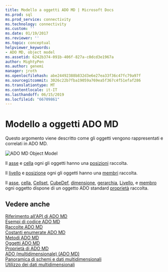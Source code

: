 ```yaml
---
title: Modello a oggetti ADO MD | Microsoft Docs
ms.prod: sql
ms.prod_service: connectivity
ms.technology: connectivity
ms.custom: ''
ms.date: 01/19/2017
ms.reviewer: ''
ms.topic: conceptual
helpviewer_keywords:
- ADO MD, object model
ms.assetid: 6242b374-091b-406f-827a-c0dcd3e1967a
author: MightyPen
ms.author: genemi
manager: jroth
ms.openlocfilehash: abe24492388b832d3e6e27ea33f36c47fc79a97f
ms.sourcegitcommit: 3026c22b7fba19059a769ea5f367c4f51efaf286
ms.translationtype: MT
ms.contentlocale: it-IT
ms.lasthandoff: 06/15/2019
ms.locfileid: "66709861"
---
```

# <a name="ado-md-object-model"></a>Modello a oggetti ADO MD
Questo argomento viene descritto come gli oggetti vengono rappresentati e correlati in ADO MD.  
  
 ![ADO MD Object Model](../../../ado/reference/ado-md-api/media/ado_md_object_model.gif "ADO_MD_object_model")  
  
 Il [asse](../../../ado/reference/ado-md-api/axis-object-ado-md.md) e [cella](../../../ado/reference/ado-md-api/cell-object-ado-md.md) ogni gli oggetti hanno una [posizioni](../../../ado/reference/ado-md-api/positions-collection-ado-md.md) raccolta.  
  
 Il [livello](../../../ado/reference/ado-md-api/level-object-ado-md.md) e [posizione](../../../ado/reference/ado-md-api/position-object-ado-md.md) ogni gli oggetti hanno una [membri](../../../ado/reference/ado-md-api/members-collection-ado-md.md) raccolta.  
  
 Il [asse](../../../ado/reference/ado-md-api/axis-object-ado-md.md), [cella](../../../ado/reference/ado-md-api/cell-object-ado-md.md), [Cellset](../../../ado/reference/ado-md-api/cellset-object-ado-md.md), [CubeDef](../../../ado/reference/ado-md-api/cubedef-object-ado-md.md), [dimensione](../../../ado/reference/ado-md-api/dimension-object-ado-md.md), [gerarchia](../../../ado/reference/ado-md-api/hierarchy-object-ado-md.md), [Livello](../../../ado/reference/ado-md-api/level-object-ado-md.md), e [membro](../../../ado/reference/ado-md-api/member-object-ado-md.md) ogni oggetto dispone di un oggetto ADO standard [proprietà](../../../ado/reference/ado-api/properties-collection-ado.md) raccolta.  
  
## <a name="see-also"></a>Vedere anche  
 [Riferimento all'API di ADO MD](../../../ado/reference/ado-md-api/ado-md-api-reference.md)   
 [Esempi di codice ADO MD](../../../ado/reference/ado-md-api/ado-md-code-examples.md)   
 [Raccolte ADO MD](../../../ado/reference/ado-md-api/ado-md-collections.md)   
 [Costanti enumerate ADO MD](../../../ado/reference/ado-md-api/ado-md-enumerated-constants.md)   
 [Metodi ADO MD](../../../ado/reference/ado-md-api/ado-md-methods.md)   
 [Oggetti ADO MD](../../../ado/reference/ado-md-api/ado-md-objects.md)   
 [Proprietà di ADO MD](../../../ado/reference/ado-md-api/ado-md-properties.md)   
 [ADO (multidimensionale) (ADO MD)](../../../ado/guide/multidimensional/ado-multidimensional-ado-md.md)   
 [Panoramica di schemi e dati multidimensionali](../../../ado/guide/multidimensional/overview-of-multidimensional-schemas-and-data.md)   
 [Utilizzo dei dati multidimensionali](../../../ado/guide/multidimensional/working-with-multidimensional-data.md)
